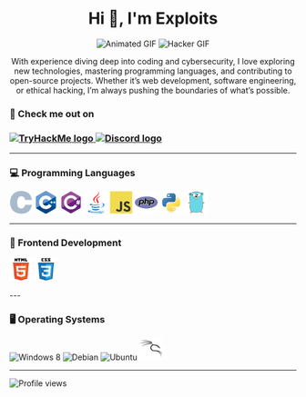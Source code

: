 <h1 align="center">Hi 👋, I'm Exploits</h1>
<div align="center">
  <img height="200" src="https://camo.githubusercontent.com/4c68275a512f781093644d02ce4a168004487b4813cb2785a1d3d617d23aad0a/68747470733a2f2f726561646d652d747970696e672d7376672e64656d6f6c61622e636f6d2f3f666f6e743d506978656c6966792b53616e732673697a653d3332266475726174696f6e3d323535302670617573653d3130303026636f6c6f723d6666666666662672616e646f6d3d66616c73652677696474683d343335266c696e65733d57656c636f6d652b746f2b6d792b70726f66696c652b21" alt="Animated GIF"/>
  <img height="200" src="https://www.neoldu.com/d/other/hacker.gif" alt="Hacker GIF"/>
</div>

<p align="center">
  With experience diving deep into coding and cybersecurity, I love exploring new technologies, mastering programming languages, and contributing to open-source projects. Whether it’s web development, software engineering, or ethical hacking, I’m always pushing the boundaries of what’s possible.
</p>

### 🔗 Check me out on
<h3 align="left">
<div align="left">
  <a href="https://tryhackme.com/p/OxExp101ts420" target="_blank">
    <img src="https://img.shields.io/static/v1?message=TryHackMe&logo=tryhackme&label=&color=88cc14&logoColor=white&labelColor=&style=for-the-badge" height="35" alt="TryHackMe logo" />
  </a>
  <a href="https://discord.com/users/bfdswl4wah5qfnbpcjsr3etoc" target="_blank">
    <img src="https://img.shields.io/static/v1?message=Discord&logo=discord&label=&color=7289DA&logoColor=white&labelColor=&style=for-the-badge" height="35" alt="Discord logo" />
  </a>
</div>

---

### 💻 Programming Languages
<p align="left">
  <a href="https://www.cprogramming.com/"><img src="https://raw.githubusercontent.com/devicons/devicon/master/icons/c/c-original.svg" width="40" height="40" alt="C"/></a>
  <a href="https://www.w3schools.com/cpp/"><img src="https://raw.githubusercontent.com/devicons/devicon/master/icons/cplusplus/cplusplus-original.svg" width="40" height="40" alt="C++"/></a>
  <a href="https://www.w3schools.com/cs/"><img src="https://raw.githubusercontent.com/devicons/devicon/master/icons/csharp/csharp-original.svg" width="40" height="40" alt="C#"/></a>
  <a href="https://www.java.com"><img src="https://raw.githubusercontent.com/devicons/devicon/master/icons/java/java-original.svg" width="40" height="40" alt="Java"/></a>
  <a href="https://developer.mozilla.org/en-US/docs/Web/JavaScript"><img src="https://raw.githubusercontent.com/devicons/devicon/master/icons/javascript/javascript-original.svg" width="40" height="40" alt="JavaScript"/></a>
  <a href="https://www.php.net"><img src="https://raw.githubusercontent.com/devicons/devicon/master/icons/php/php-original.svg" width="40" height="40" alt="PHP"/></a>
  <a href="https://www.python.org"><img src="https://raw.githubusercontent.com/devicons/devicon/master/icons/python/python-original.svg" width="40" height="40" alt="Python"/></a>
  <a href="https://golang.org"><img src="https://raw.githubusercontent.com/devicons/devicon/master/icons/go/go-original.svg" width="40" height="40" alt="Go"/></a>
</p>


---

### 🎨 Frontend Development
<p align="left">
  <a href="https://www.w3schools.com/html/"><img src="https://raw.githubusercontent.com/devicons/devicon/master/icons/html5/html5-original-wordmark.svg" width="40" height="40" alt="HTML5"/></a>
  <a href="https://www.w3schools.com/css/"><img src="https://raw.githubusercontent.com/devicons/devicon/master/icons/css3/css3-original-wordmark.svg" width="40" height="40" alt="CSS3"/></a>
</p>
---

### 🖥️ Operating Systems
<p align="left">
  <img src="https://cdn.jsdelivr.net/gh/devicons/devicon/icons/windows8/windows8-original.svg" height="40" alt="Windows 8"/>
  <img src="https://cdn.jsdelivr.net/gh/devicons/devicon/icons/debian/debian-original.svg" height="40" alt="Debian"/>
  <img src="https://cdn.jsdelivr.net/gh/devicons/devicon/icons/ubuntu/ubuntu-plain.svg" height="40" alt="Ubuntu"/>
  <img src="https://raw.githubusercontent.com/benlinton/awesome-dashboard-icons/main/icons/kali-linux.svg" height="40" alt="Kali Linux"/>
</p>

---

<p align="left">
  <img src="https://komarev.com/ghpvc/?username=Explo1ts&label=Profile%20views&color=000000&style=flat" alt="Profile views"/>
</p>
